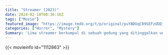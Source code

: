```yaml
---
title: "Streamer (2023)"
date: 2024-02-10T08:36:16Z
tags: ["Movie"]
featured_image: "https://image.tmdb.org/t/p/original/puYBDUqC09SEFzUDDjR3Txyz6xp.jpg"
categories: ["Horror", "Mystery"]
Summary: 'Lima streamer berkumpul di sebuah gedung yang ditinggalkan untuk mengungkap kebenaran video aneh yang ditinggalkan oleh BJ. Adegan itu menyeramkan. Masing-masing dari mereka melakukan siaran langsung sambil memeriksa gedung secara bersamaan.'
---
```


<mux-player stream-type="on-demand"
src="https://kp3d-my.sharepoint.com/personal/ryoo_kp3d_onmicrosoft_com/_layouts/15/download.aspx?share=EWPXwyN6tx5KoBN0zaC_NMIBqFO7nQF8JYAKgrTtvha8fA" prefer-playback="mse" controls>

</mux-player>


{{< movieinfo id="1112863" >}}

<script src="https://cdn.jsdelivr.net/npm/@mux/mux-player"></script>

 <script type="application/ld+json">
{
"@context": "https://schema.org/",
"@type": "VideoObject",
"name": "Streamer (2023)",
"contentUrl": "https://stream.mux.com/aKpYSU3rOreaslyN4iZV4xwuwHHmc2b01an0001eZtHnSc.m3u8",
"thumbnailUrl": "https://image.tmdb.org/t/p/original/puYBDUqC09SEFzUDDjR3Txyz6xp.jpg?width=314&fit_mode=preserve&time=25",
"uploadDate": "2023-11-19T13:41:12Z",
}

</script>